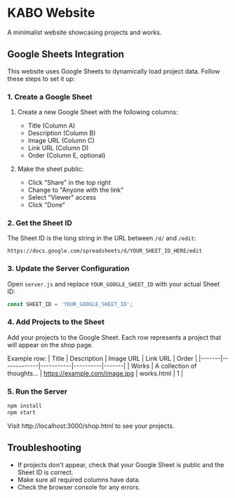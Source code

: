 # KABO Website

A minimalist website showcasing projects and works.

## Google Sheets Integration

This website uses Google Sheets to dynamically load project data. Follow these steps to set it up:

### 1. Create a Google Sheet

1. Create a new Google Sheet with the following columns:
   - Title (Column A)
   - Description (Column B)
   - Image URL (Column C)
   - Link URL (Column D)
   - Order (Column E, optional)

2. Make the sheet public:
   - Click "Share" in the top right
   - Change to "Anyone with the link"
   - Select "Viewer" access
   - Click "Done"

### 2. Get the Sheet ID

The Sheet ID is the long string in the URL between `/d/` and `/edit`:
```
https://docs.google.com/spreadsheets/d/YOUR_SHEET_ID_HERE/edit
```

### 3. Update the Server Configuration

Open `server.js` and replace `YOUR_GOOGLE_SHEET_ID` with your actual Sheet ID:

```javascript
const SHEET_ID = 'YOUR_GOOGLE_SHEET_ID';
```

### 4. Add Projects to the Sheet

Add your projects to the Google Sheet. Each row represents a project that will appear on the shop page.

Example row:
| Title | Description | Image URL | Link URL | Order |
|-------|-------------|-----------|----------|-------|
| Works | A collection of thoughts... | https://example.com/image.jpg | works.html | 1 |

### 5. Run the Server

```bash
npm install
npm start
```

Visit http://localhost:3000/shop.html to see your projects.

## Troubleshooting

- If projects don't appear, check that your Google Sheet is public and the Sheet ID is correct.
- Make sure all required columns have data.
- Check the browser console for any errors. 